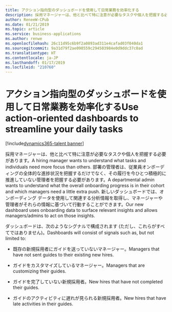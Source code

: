 ```yaml
---
title: アクション指向型のダッシュボードを使用して日常業務を効率化する
description: 採用マネージャーは、他と比べて特に注意が必要なタスクや個人を把握する必要があります。
author: ReneeW-CPub
ms.date: 01/21/2019
ms.topic: article
ms.service: business-applications
ms.author: renwe
ms.openlocfilehash: 26c11d95c6b9f2a0893ad311e4cafad03f040da1
ms.sourcegitcommit: 9a31d79f2ae098559c294503984e0d9ddc37c0ad
ms.translationtype: HT
ms.contentlocale: ja-JP
ms.lasthandoff: 01/17/2019
ms.locfileid: "210760"
---
```

#  <a name="use-action-oriented-dashboards-to-streamline-your-daily-tasks"></a><span data-ttu-id="6f550-103">アクション指向型のダッシュボードを使用して日常業務を効率化する</span><span class="sxs-lookup"><span data-stu-id="6f550-103">Use action-oriented dashboards to streamline your daily tasks</span></span>
[!include[dynamics365-talent banner](../../includes/dynamics365-talent.md)]



<span data-ttu-id="6f550-104">採用マネージャーは、他と比べて特に注意が必要なタスクや個人を把握する必要があります。</span><span class="sxs-lookup"><span data-stu-id="6f550-104">A hiring manager wants to understand what tasks and individuals need more focus than others.</span></span> <span data-ttu-id="6f550-105">部署の管理者は、従業員オンボーディングの全体的な進捗状況を把握するだけでなく、その履行を今ひとつ積極的に推進していない管理者を把握する必要があります。</span><span class="sxs-lookup"><span data-stu-id="6f550-105">A departmental admin wants to understand what the overall onboarding progress is in their cohort and which managers need a little extra push.</span></span> <span data-ttu-id="6f550-106">新しいダッシュボードでは、オンボーディング データを使用して関連する分析情報を取得し、マネージャーや管理者がそれらの情報に基づいて行動することができます。</span><span class="sxs-lookup"><span data-stu-id="6f550-106">Our new dashboard uses onboarding data to surface relevant insights and allows managers/admins to act on those insights.</span></span>

<span data-ttu-id="6f550-107">ダッシュボードは、次のようなシグナルで構成されます (ただし、これらがすべてではありません)。</span><span class="sxs-lookup"><span data-stu-id="6f550-107">Dashboards will consist of signals such as, but not limited to:</span></span>

-   <span data-ttu-id="6f550-108">既存の新規採用者にガイドを送っていないマネージャー。</span><span class="sxs-lookup"><span data-stu-id="6f550-108">Managers that have not sent guides to their existing new hires.</span></span>

-   <span data-ttu-id="6f550-109">ガイドをカスタマイズしているマネージャー。</span><span class="sxs-lookup"><span data-stu-id="6f550-109">Managers that are customizing their guides.</span></span>

-   <span data-ttu-id="6f550-110">ガイドを完了していない新規採用者。</span><span class="sxs-lookup"><span data-stu-id="6f550-110">New hires that have not completed their guides.</span></span>

-   <span data-ttu-id="6f550-111">ガイドのアクティビティに遅れが見られる新規採用者。</span><span class="sxs-lookup"><span data-stu-id="6f550-111">New hires that have late activities in their guides.</span></span>
